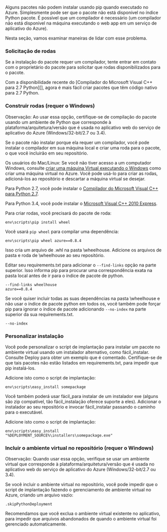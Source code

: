 Alguns pacotes não podem instalar usando pip quando executado no Azure.  Simplesmente pode ser que o pacote não está disponível no índice Python pacote.  É possível que um compilador é necessário (um compilador não está disponível na máquina executando o web app em um serviço de aplicativo do Azure).

Nesta seção, vamos examinar maneiras de lidar com esse problema.

### <a name="request-wheels"></a>Solicitação de rodas

Se a instalação do pacote requer um compilador, tente entrar em contato com o proprietário do pacote para solicitar que rodas disponibilizados para o pacote.

Com a disponibilidade recente do [Compilador do Microsoft Visual C++ para 2.7 Python][], agora é mais fácil criar pacotes que têm código nativo para 2.7 Python.

### <a name="build-wheels-requires-windows"></a>Construir rodas (requer o Windows)

Observação: Ao usar essa opção, certifique-se de compilação do pacote usando um ambiente de Python que corresponde à plataforma/arquitetura/versão que é usada no aplicativo web do serviço de aplicativo do Azure (Windows/32-bit/2.7 ou 3.4).

Se o pacote não instalar porque ela requer um compilador, você pode instalar o compilador em sua máquina local e criar uma roda para o pacote, o que você incluirão em seu repositório.

Os usuários do Mac/Linux: Se você não tiver acesso a um computador Windows, consulte [criar uma máquina Virtual executando o Windows][] como criar uma máquina virtual no Azure.  Você pode usá-lo para criar as rodas, adicioná-los ao repositório e descartar a máquina virtual se desejar. 

Para Python 2.7, você pode instalar o [Compilador do Microsoft Visual C++ para Python 2.7][].

Para Python 3.4, você pode instalar o [Microsoft Visual C++ 2010 Express][].

Para criar rodas, você precisará do pacote de roda:

    env\scripts\pip install wheel

Você usará `pip wheel` para compilar uma dependência:

    env\scripts\pip wheel azure==0.8.4

Isso cria um arquivo de .whl na pasta \wheelhouse.  Adicione os arquivos de pasta e roda de \wheelhouse ao seu repositório.

Editar seu requirements.txt para adicionar o `--find-links` opção na parte superior. Isso informa pip para procurar uma correspondência exata na pasta local antes de ir para o índice de pacote de python.

    --find-links wheelhouse
    azure==0.8.4

Se você quiser incluir todas as suas dependências na pasta \wheelhouse e não usar o índice de pacote python em todos os, você também pode forçar pip para ignorar o índice de pacote adicionando `--no-index` na parte superior da sua requirements.txt.

    --no-index

### <a name="customize-installation"></a>Personalizar instalação

Você pode personalizar o script de implantação para instalar um pacote no ambiente virtual usando um instalador alternativo, como fácil\_instalar.  Consulte Deploy para obter um exemplo que é comentado.  Certifique-se de que tais pacotes não estão listados em requirements.txt, para impedir que pip instalá-los.

Adicione isto como o script de implantação:

    env\scripts\easy_install somepackage

Você também poderá usar fácil\_para instalar de um instalador exe (alguns são zip compatível, tão fácil\_instalação oferece suporte a eles).  Adicionar o instalador ao seu repositório e invocar fácil\_instalar passando o caminho para o executável.

Adicione isto como o script de implantação:

    env\scripts\easy_install "%DEPLOYMENT_SOURCE%\installers\somepackage.exe"

### <a name="include-the-virtual-environment-in-the-repository-requires-windows"></a>Incluir o ambiente virtual no repositório (requer o Windows)

Observação: Quando usar essa opção, verifique se usar um ambiente virtual que corresponde à plataforma/arquitetura/versão que é usada no aplicativo web do serviço de aplicativo do Azure (Windows/32-bit/2.7 ou 3.4).

Se você incluir o ambiente virtual no repositório, você pode impedir que o script de implantação fazendo o gerenciamento de ambiente virtual no Azure, criando um arquivo vazio:

    .skipPythonDeployment

Recomendamos que você exclua o ambiente virtual existente no aplicativo, para impedir que arquivos abandonados de quando o ambiente virtual foi gerenciado automaticamente.


[Criar uma máquina Virtual executando o Windows]: http://azure.microsoft.com/documentation/articles/virtual-machines-windows-hero-tutorial/
[Compilador do Microsoft Visual C++ para Python 2.7]: http://aka.ms/vcpython27
[Microsoft Visual C++ 2010 Express]: http://go.microsoft.com/?linkid=9709949
